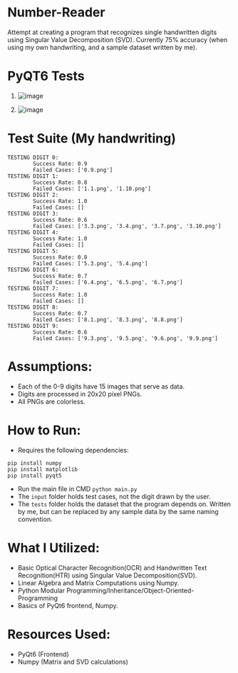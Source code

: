 # Number-Reader
Attempt at creating a program that recognizes single handwritten digits using Singular Value Decomposition (SVD). Currently 75% accuracy (when using my own handwriting, and a sample dataset written by me).

# PyQT6 Tests
1. ![image](https://github.com/user-attachments/assets/5c4035e1-b498-4143-915e-d31753351bb1)

2. ![image](https://github.com/user-attachments/assets/262fcb31-625c-450c-94e7-e6e97b115b21)

# Test Suite (My handwriting)

```
TESTING DIGIT 0:
        Success Rate: 0.9
        Failed Cases: ['0.9.png']
TESTING DIGIT 1:
        Success Rate: 0.8
        Failed Cases: ['1.1.png', '1.10.png']
TESTING DIGIT 2:
        Success Rate: 1.0
        Failed Cases: []
TESTING DIGIT 3:
        Success Rate: 0.6
        Failed Cases: ['3.3.png', '3.4.png', '3.7.png', '3.10.png']
TESTING DIGIT 4:
        Success Rate: 1.0
        Failed Cases: []
TESTING DIGIT 5:
        Success Rate: 0.8
        Failed Cases: ['5.3.png', '5.4.png']
TESTING DIGIT 6:
        Success Rate: 0.7
        Failed Cases: ['6.4.png', '6.5.png', '6.7.png']
TESTING DIGIT 7:
        Success Rate: 1.0
        Failed Cases: []
TESTING DIGIT 8:
        Success Rate: 0.7
        Failed Cases: ['8.1.png', '8.3.png', '8.8.png']
TESTING DIGIT 9:
        Success Rate: 0.6
        Failed Cases: ['9.3.png', '9.5.png', '9.6.png', '9.9.png']
```
# Assumptions:
* Each of the 0-9 digits have 15 images that serve as data.
* Digits are processed in 20x20 pixel PNGs.
* All PNGs are colorless.

# How to Run:
* Requires the following dependencies:
```
pip install numpy
pip install matplotlib
pip install pyqt5
```
* Run the main file in CMD `python main.py`
* The `input` folder holds test cases, not the digit drawn by the user.
* The `tests` folder holds the dataset that the program depends on. Written by me, but can be replaced by any sample data by the same naming convention.

# What I Utilized:
* Basic Optical Character Recognition(OCR) and Handwritten Text Recognition(HTR) using Singular Value Decomposition(SVD).
* Linear Algebra and Matrix Computations using Numpy. 
* Python Modular Programming/Inheritance/Object-Oriented-Programming
* Basics of PyQt6 frontend, Numpy.

# Resources Used:
* PyQt6 (Frontend)
* Numpy (Matrix and SVD calculations)
